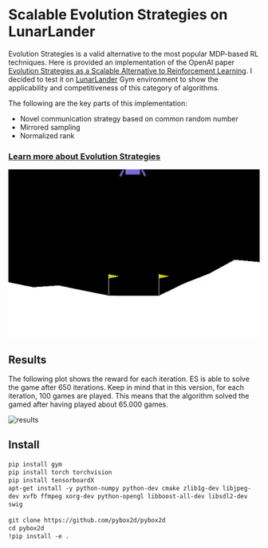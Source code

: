 # Scalable Evolution Strategies on LunarLander

Evolution Strategies is a valid alternative to the most popular MDP-based RL techniques. Here is provided an implementation of the OpenAI paper [Evolution Strategies as a
Scalable Alternative to Reinforcement Learning](https://arxiv.org/pdf/1703.03864.pdf). I decided to test it on [LunarLander](https://gym.openai.com/envs/LunarLanderContinuous-v2/) Gym environment to show the applicability and competitiveness of this category of algorithms.

The following are the key parts of this implementation:
- Novel communication strategy based on common random number
- Mirrored sampling
- Normalized rank


### [Learn more about Evolution Strategies](../README.md)

![LunarLander](imgs/LunarLanderContinuous.gif)

## Results

The following plot shows the reward for each iteration. ES is able to solve the game after 650 iterations. Keep in mind that in this version, for each iteration, 100 games are played. This means that the algorithm solved the gamed after having played about 65.000 games.

![results](plot_rewards)


## Install

```
pip install gym
pip install torch torchvision
pip install tensorboardX
apt-get install -y python-numpy python-dev cmake zlib1g-dev libjpeg-dev xvfb ffmpeg xorg-dev python-opengl libboost-all-dev libsdl2-dev swig

git clone https://github.com/pybox2d/pybox2d
cd pybox2d
!pip install -e .
```
